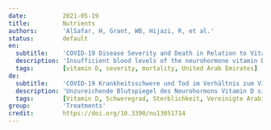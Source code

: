 ```yaml
---
date:          2021-05-19
title:         Nutrients
authors:       'AlSafar, H, Grant, WB, Hijazi, R, et al.'
status:        default
en:
  subtitle:    'COVID-19 Disease Severity and Death in Relation to Vitamin D Status among SARS-CoV-2-Positive UAE Residents'
  description: 'Insufficient blood levels of the neurohormone vitamin D are associated with increased risk of COVID-19 severity and mortality. Despite the global rollout of vaccinations and promising preliminary results, the focus remains on additional preventive measures to manage COVID-19. Results conflict on vitamin D’s plausible role in preventing and treating COVID-19. We examined the relation between vitamin D status and COVID-19 severity and mortality among the multiethnic population of the United Arab Emirates. Our observational study used data for 522 participants who tested positive for SARS-CoV-2 at one of the main hospitals in Abu Dhabi and Dubai. Only 464 of those patients were included for data analysis. Demographic and clinical data were retrospectively analyzed. Serum samples immediately drawn at the first hospital visit were used to measure serum 25-hydroxyvitamin D [25(OH)D] concentrations through automated electrochemiluminescence. Levels < 12 ng/mL were significantly associated with higher risk of severe COVID-19 infection and of death. Age was the only other independent risk factor, whereas comorbidities and smoking did not contribute to the outcomes upon adjustment. Sex of patients was not an important predictor for severity or death. Our study is the first conducted in the UAE to measure 25(OH)D levels in SARS-CoV-2-positive patients and confirm the association of levels < 12 ng/mL with COVID-19 severity and mortality.'
  tags:        [vitamin D, severity, mortality, United Arab Emirates]
de:
  subtitle:    'COVID-19 Krankheitsschwere und Tod im Verhältnis zum Vitamin-D-Status bei SARS-CoV-2-positiven Einwohnern der Vereinigten Arabischen Emirate'
  description: 'Unzureichende Blutspiegel des Neurohormons Vitamin D sind mit einem erhöhten Risiko für den Schweregrad und die Sterblichkeit von COVID-19 verbunden. Trotz der weltweiten Einführung von Impfungen und vielversprechender vorläufiger Ergebnisse liegt der Schwerpunkt nach wie vor auf zusätzlichen Präventivmaßnahmen zur Behandlung von COVID-19. Die Ergebnisse zur plausiblen Rolle von Vitamin D bei der Prävention und Behandlung von COVID-19 sind widersprüchlich. Wir untersuchten den Zusammenhang zwischen dem Vitamin-D-Status und dem Schweregrad und der Sterblichkeit von COVID-19 in der multiethnischen Bevölkerung der Vereinigten Arabischen Emirate. In unserer Beobachtungsstudie wurden die Daten von 522 Teilnehmern verwendet, die in einem der wichtigsten Krankenhäuser in Abu Dhabi und Dubai positiv auf SARS-CoV-2 getestet wurden. Nur 464 dieser Patienten wurden für die Datenanalyse berücksichtigt. Die demografischen und klinischen Daten wurden retrospektiv ausgewertet. Anhand von Serumproben, die unmittelbar beim ersten Krankenhausbesuch entnommen wurden, wurde die Serumkonzentration von 25-Hydroxyvitamin D [25(OH)D] mittels automatischer Elektrochemilumineszenz gemessen. Werte < 12 ng/ml waren signifikant mit einem höheren Risiko einer schweren COVID-19-Infektion und des Todes verbunden. Das Alter war der einzige weitere unabhängige Risikofaktor, während Komorbiditäten und Rauchen nach Adjustierung nicht zu den Ergebnissen beitrugen. Das Geschlecht der Patienten war kein wichtiger Prädiktor für den Schweregrad oder den Tod. Unsere Studie ist die erste in den Vereinigten Arabischen Emiraten durchgeführte Studie zur Messung des 25(OH)D-Spiegels bei SARS-CoV-2-positiven Patienten und bestätigt die Assoziation von Werten < 12 ng/ml mit dem Schweregrad der COVID-19-Infektion und der Sterblichkeit.' 
  tags:        [Vitamin D, Schweregrad, Sterblichkeit, Vereinigte Arabische Emirate]
group:         'Treatments'
credit:        https://doi.org/10.3390/nu13051714
---
```


